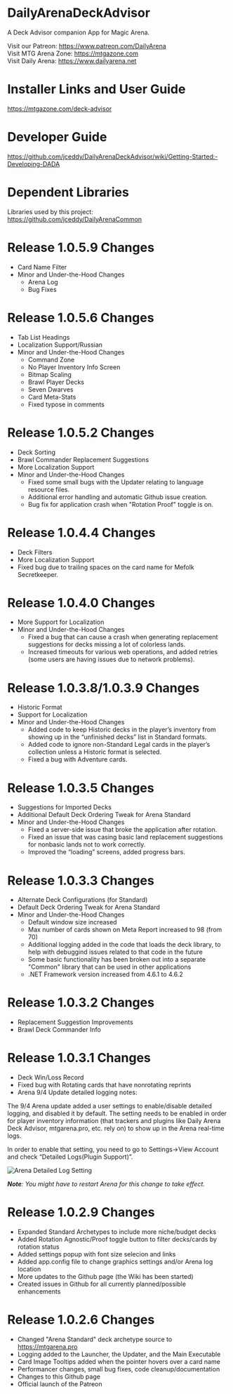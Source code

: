 # DailyArenaDeckAdvisor
A Deck Advisor companion App for Magic Arena.

Visit our Patreon: https://www.patreon.com/DailyArena  
Visit MTG Arena Zone: https://mtgazone.com  
Visit Daily Arena: https://www.dailyarena.net

# Installer Links and User Guide
https://mtgazone.com/deck-advisor

# Developer Guide
https://github.com/jceddy/DailyArenaDeckAdvisor/wiki/Getting-Started:-Developing-DADA

# Dependent Libraries
Libraries used by this project:  
https://github.com/jceddy/DailyArenaCommon

# Release 1.0.5.9 Changes
 - Card Name Filter
 - Minor and Under-the-Hood Changes
   - Arena Log
   - Bug Fixes

# Release 1.0.5.6 Changes
 - Tab List Headings
 - Localization Support/Russian
 - Minor and Under-the-Hood Changes
   - Command Zone
   - No Player Inventory Info Screen
   - Bitmap Scaling
   - Brawl Player Decks
   - Seven Dwarves
   - Card Meta-Stats
   - Fixed typose in comments

# Release 1.0.5.2 Changes
 - Deck Sorting
 - Brawl Commander Replacement Suggestions
 - More Localization Support
 - Minor and Under-the-Hood Changes
   - Fixed some small bugs with the Updater relating to language resource files.
   - Additional error handling and automatic Github issue creation.
   - Bug fix for application crash when "Rotation Proof" toggle is on.

# Release 1.0.4.4 Changes
 - Deck Filters
 - More Localization Support
 - Fixed bug due to trailing spaces on the card name for Mefolk Secretkeeper.

# Release 1.0.4.0 Changes
- More Support for Localization
- Minor and Under-the-Hood Changes
  - Fixed a bug that can cause a crash when generating replacement suggestions for decks missing a lot of colorless lands.
  - Increased timeouts for various web operations, and added retries (some users are having issues due to network problems).

# Release 1.0.3.8/1.0.3.9 Changes
- Historic Format
- Support for Localization
- Minor and Under-the-Hood Changes
  - Added code to keep Historic decks in the player’s inventory from showing up in the “unfinished decks” list in Standard formats.
  - Added code to ignore non-Standard Legal cards in the player’s collection unless a Historic format is selected.
  - Fixed a bug with Adventure cards.

# Release 1.0.3.5 Changes
- Suggestions for Imported Decks
- Additional Default Deck Ordering Tweak for Arena Standard
- Minor and Under-the-Hood Changes
  - Fixed a server-side issue that broke the application after rotation.
  - Fixed an issue that was casing basic land replacement suggestions for nonbasic lands not to work correctly.
  - Improved the “loading” screens, added progress bars.

# Release 1.0.3.3 Changes
- Alternate Deck Configurations (for Standard)
- Default Deck Ordering Tweak for Arena Standard
- Minor and Under-the-Hood Changes
  - Default window size increased
  - Max number of cards shown on Meta Report increased to 98 (from 70)
  - Additional logging added in the code that loads the deck library, to help with debuggind issues related to that code in the future
  - Some basic functionality has been broken out into a separate "Common" library that can be used in other applications
  - .NET Framework version increased from 4.6.1 to 4.6.2

# Release 1.0.3.2 Changes
- Replacement Suggestion Improvements
- Brawl Deck Commander Info

# Release 1.0.3.1 Changes
- Deck Win/Loss Record
- Fixed bug with Rotating cards that have nonrotating reprints
- Arena 9/4 Update detailed logging notes:

The 9/4 Arena update added a user settings to enable/disable detailed logging, and disabled it by default. The setting needs to be enabled in order for player inventory information (that trackers and plugins like Daily Arena Deck Advisor, mtgarena.pro, etc. rely on) to show up in the Arena real-time logs.

In order to enable that setting, you need to go to Settings->View Account and check “Detailed Logs(Plugin Support)”.

![Arena Detailed Log Setting](https://www.dailyarena.net/wp-content/uploads/2019/09/advisor_13.png)

_**Note**: You might have to restart Arena for this change to take effect._

# Release 1.0.2.9 Changes
- Expanded Standard Archetypes to include more niche/budget decks
- Added Rotation Agnostic/Proof toggle button to filter decks/cards by rotation status
- Added settings popup with font size selecion and links
- Added app.config file to change graphics settings and/or Arena log location
- More updates to the Github page (the Wiki has been started)
- Created issues in Github for all currently planned/possible enhancements

# Release 1.0.2.6 Changes
- Changed "Arena Standard" deck archetype source to https://mtgarena.pro
- Logging added to the Launcher, the Updater, and the Main Executable
- Card Image Tooltips added when the pointer hovers over a card name
- Performancer changes, small bug fixes, code cleanup/documentation
- Changes to this Github page
- Official launch of the Patreon

